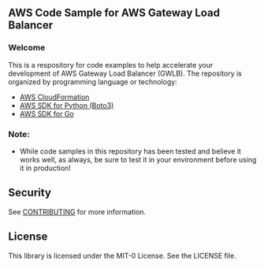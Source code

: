## AWS Code Sample for AWS Gateway Load Balancer

### Welcome

This is a respository for code examples to help accelerate your development of
AWS Gateway Load Balancer (GWLB). The repository is organized by programming language or technology:

* [AWS CloudFormation](aws-cloudformation/)
* [AWS SDK for Python (Boto3)](https://code.amazon.com/packages/WsSampleCode/trees/aws-code-sample-for-aws-gwlb/--/python)
* [AWS SDK for Go](https://code.amazon.com/packages/WsSampleCode/trees/aws-code-sample-for-aws-gwlb/--/go)

### Note:

* While code samples in this repository has been tested and believe it works well, as always, be sure to test it in your environment before using it in production!

## Security

See [CONTRIBUTING](CONTRIBUTING.md#security-issue-notifications) for more information.

## License

This library is licensed under the MIT-0 License. See the LICENSE file.
